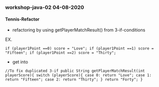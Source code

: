 ### workshop-java-02 04-08-2020
#### Tennis-Refactor
 * refactoring by using getPlayerMatchResult() from 3-if-conditions
 
 EX.
 
 `if (player1Point ==0)
    score = "Love";
 if (player1Point ==1)
    score = "Fifteen";
 if (player1Point ==2)
    score = "Thirty";`
    
  * get into
 
 `//To fix duplicated 3-if
      public String getPlayerMatchResult(int playerScore){
          switch (playerScore){
              case 0:
                  return "Love";
              case 1:
                  return "Fifteen";
              case 2:
                  return "Thirty";
          }
          return "Forty";
      }`


